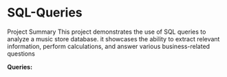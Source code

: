 # SQL-Queries
Project Summary
This project demonstrates the use of SQL queries to analyze a music store database. it showcases the ability to extract relevant information, perform calculations, and answer various business-related questions

**Queries:**
